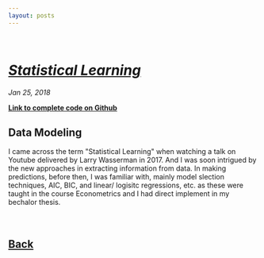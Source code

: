```yaml
---
layout: posts
---
```


<br>

# [_Statistical Learning_](./index.html)
<i>Jan 25, 2018</i>

<a href="https://github.com/yipeichan/Statistical-Learning"><b>Link to complete code on Github</b></a>

## Data Modeling
<div class="f">
I came across the term "Statistical Learning" when watching a talk on Youtube delivered by Larry Wasserman in 2017. And I was soon intrigued by the new approaches in extracting information from data. In making predictions, before then, I was familiar with, mainly model slection techniques, AIC, BIC, and linear/ logisitc regressions, etc. as these were taught in the course  Econometrics and I had direct implement in my bechalor thesis.<br>
  


</div>



<br>
<br>


## [Back](./)
